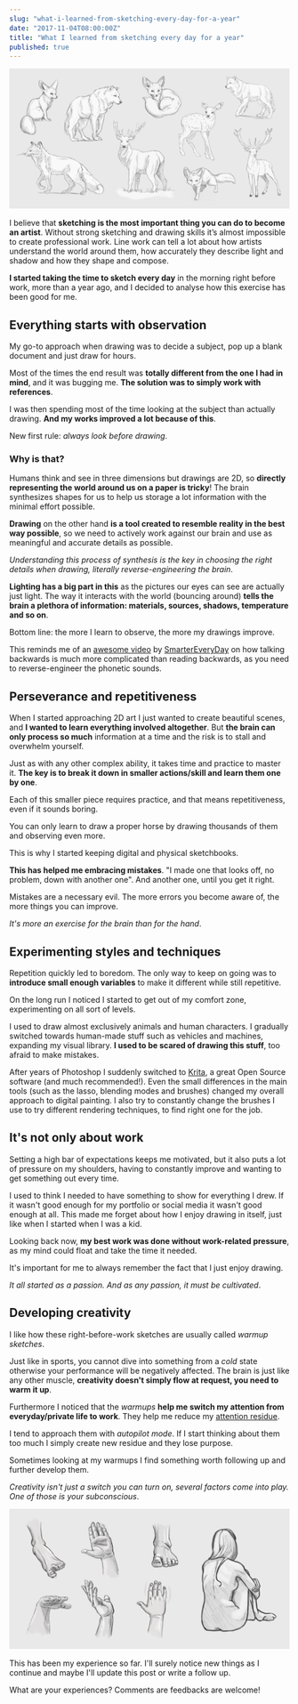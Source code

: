 ```yaml
---
slug: "what-i-learned-from-sketching-every-day-for-a-year"
date: "2017-11-04T08:00:00Z"
title: "What I learned from sketching every day for a year"
published: true
---
```


![Cover image](cover-grey.png)

I believe that **sketching is the most important thing you can do to become an artist**.
Without strong sketching and drawing skills it’s almost impossible to create professional work.
Line work can tell a lot about how artists understand the world around them, how accurately they describe light and shadow and how they shape and compose.

**I started taking the time to sketch every day** in the morning right before work, more than a year ago, and I decided to analyse how this exercise has been good for me.

## Everything starts with observation

My go-to approach when drawing was to decide a subject, pop up a blank document and just draw for hours.

Most of the times the end result was **totally different from the one I had in mind**, and it was bugging me.
**The solution was to simply work with references**.

I was then spending most of the time looking at the subject than actually drawing.
**And my works improved a lot because of this**.

New first rule: _always look before drawing_.

### Why is that?

Humans think and see in three dimensions but drawings are 2D, so **directly representing the world around us on a paper is tricky**!
The brain synthesizes shapes for us to help us storage a lot information with the minimal effort possible.

**Drawing** on the other hand **is a tool created to resemble reality in the best way possible**, so we need to actively work against our brain and use as meaningful and accurate details as possible.

_Understanding this process of synthesis is the key in choosing the right details when drawing, literally reverse-engineering the brain_.

**Lighting has a big part in this** as the pictures our eyes can see are actually just light.
The way it interacts with the world (bouncing around) **tells the brain a plethora of information: materials, sources, shadows, temperature and so on**.

Bottom line: the more I learn to observe, the more my drawings improve.

This reminds me of an [awesome video](https://www.youtube.com/watch?v=L5cAnxNVWkw) by [SmarterEveryDay](https://www.youtube.com/channel/UC6107grRI4m0o2-emgoDnAA) on how talking backwards is much more complicated than reading backwards, as you need to reverse-engineer the phonetic sounds.

## Perseverance and repetitiveness

When I started approaching 2D art I just wanted to create beautiful scenes, and **I wanted to learn everything involved altogether**.
But **the brain can only process so much** information at a time and the risk is to stall and overwhelm yourself.

Just as with any other complex ability, it takes time and practice to master it.
**The key is to break it down in smaller actions/skill and learn them one by one**.

Each of this smaller piece requires practice, and that means repetitiveness, even if it sounds boring.

You can only learn to draw a proper horse by drawing thousands of them and observing even more.

This is why I started keeping digital and physical sketchbooks.

**This has helped me embracing mistakes**. "I made one that looks off, no problem, down with another one". And another one, until you get it right.

Mistakes are a necessary evil.
The more errors you become aware of, the more things you can improve.

_It's more an exercise for the brain than for the hand_.

## Experimenting styles and techniques

Repetition quickly led to boredom. The only way to keep on going was to **introduce small enough variables** to make it different while still repetitive.

On the long run I noticed I started to get out of my comfort zone, experimenting on all sort of levels.

I used to draw almost exclusively animals and human characters.
I gradually switched towards human-made stuff such as vehicles and machines, expanding my visual library.
**I used to be scared of drawing this stuff**, too afraid to make mistakes.

After years of Photoshop I suddenly switched to [Krita](https://krita.org/en/), a great Open Source software (and much recommended!).
Even the small differences in the main tools (such as the lasso, blending modes and brushes) changed my overall approach to digital painting.
I also try to constantly change the brushes I use to try different rendering techniques, to find right one for the job.

## It's not only about work

Setting a high bar of expectations keeps me motivated, but it also puts a lot of pressure on my shoulders, having to constantly improve and wanting to get something out every time.

I used to think I needed to have something to show for everything I drew.
If it wasn't good enough for my portfolio or social media it wasn't good enough at all.
This made me forget about how I enjoy drawing in itself, just like when I started when I was a kid.

Looking back now, **my best work was done without work-related pressure**, as my mind could float and take the time it needed.

It's important for me to always remember the fact that I just enjoy drawing.

_It all started as a passion.
And as any passion, it must be cultivated_.

## Developing creativity

I like how these right-before-work sketches are usually called _warmup sketches_.

Just like in sports, you cannot dive into something from a _cold_ state otherwise your performance will be negatively affected.
The brain is just like any other muscle, **creativity doesn't simply flow at request, you need to warm it up**.

Furthermore I noticed that the _warmups_ **help me switch my attention from everyday/private life to work**.
They help me reduce my [attention residue](https://ideas.repec.org/a/eee/jobhdp/v109y2009i2p168-181.html).

I tend to approach them with _autopilot mode_. If I start thinking about them too much I simply create new residue and they lose purpose.

Sometimes looking at my warmups I find something worth following up and further develop them.

_Creativity isn't just a switch you can turn on, several factors come into play.
One of those is your subconscious_.

![Some of the daily sketches](sketches.png)

This has been my experience so far. I'll surely notice new things as I continue and maybe I'll update this post or write a follow up.

What are your experiences? Comments are feedbacks are welcome!
